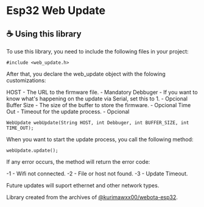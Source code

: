 # Esp32 Web Update


## ☕ Using this library

To use this library, you need to include the following files in your project:

```
#include <web_update.h>
```

After that, you declare the web_update object with the folowing customizations:

HOST - The URL to the firmware file. - Mandatory
Debbuger - If you want to know what's happening on the update via Serial, set this to 1. - Opcional
Buffer Size - The size of the buffer to store the firmware. - Opcional
Time Out - Timeout for the update process. - Opcional

```
WebUpdate webUpdate(String HOST, int Debbuger, int BUFFER_SIZE, int TIME_OUT);
```

When you want to start the update process, you call the following method:

```
webUpdate.update();
```

If any error occurs, the method will return the error code:

-1 - Wifi not connected.
-2 - File or host not found.
-3 - Update Timeout.

Future updates will suport ethernet and other network types.

Library created from the archives of [@kurimawxx00/webota-esp32](https://github.com/kurimawxx00/webota-esp32).